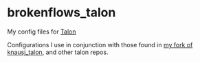 # brokenflows_talon
My config files for [Talon](https://talonvoice.com)

Configurations I use in conjunction with those found in [my fork of knausj_talon](https://github.com/BrokenFlows/knausj_talon), and other talon repos.
